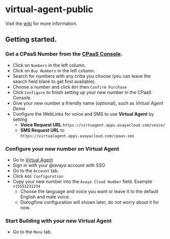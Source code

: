# virtual-agent-public

Visit the [wiki](https://github.com/Avaya-CXI/virtual-agent-public/wiki) for more information.

## Getting started.

### Get a CPaaS Number from the [CPaaS Console](https://cloud.zang.io/v2/dashboard).
* Click on `Numbers` in the left column.
* Click on `Buy Numbers` in the left column.
* Search for numbers with any critia you choose (you can leave the search field blank to get first available).
* Choose a number and click `BUY` then `Confirm Purchase`
* Click `Configure` to finish setting up your new number in the CPaaS Console.
* Give your new number a friendly name (optional), such as *Virtual Agent Demo*
* Configure the WebLinks for voice and SMS to use **Virtual Agent** by setting 
  - **Voice Request URL** `https://virtuagent.apps.avayacloud.com/voice/` 
  - **SMS Request URL** to `https://virtualagent.apps.avayacloud.com/cpaas-sms`

### Configure your new number on Virtual Agent
* Go to [Virtual Agent](https://virtualagent.apps.avayacloud.com)
* Sign in with your *@avaya* account with SSO
* Go to the `Account` tab.
* Click `Add Configuration`
* Copy your new number into the `Avaya Cloud Number` field. Example `+15551231234`
  - Choose the language and voice you want or leave it to the default English and male voice. 
  - Dialogflow configuration will shown later, do not worry about it for now.

### Start Building with your new Virtual Agent 
* Go to the `Menu` tab.
